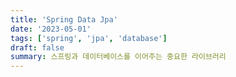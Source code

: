 ```yaml
---
title: 'Spring Data Jpa'
date: '2023-05-01'
tags: ['spring', 'jpa', 'database']
draft: false
summary: 스프링과 데이터베이스를 이어주는 중요한 라이브러리
---
```

